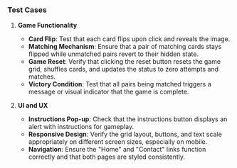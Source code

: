 ### Test Cases

1.  **Game Functionality**
    
    - **Card Flip**: Test that each card flips upon click and reveals the image.
    - **Matching Mechanism**: Ensure that a pair of matching cards stays flipped while unmatched pairs revert to their hidden state.
    - **Game Reset**: Verify that clicking the reset button resets the game grid, shuffles cards, and updates the status to zero attempts and matches.
    - **Victory Condition**: Test that all pairs being matched triggers a message or visual indicator that the game is complete.
2.  **UI and UX**
    
    - **Instructions Pop-up**: Check that the instructions button displays an alert with instructions for gameplay.
    - **Responsive Design**: Verify the grid layout, buttons, and text scale appropriately on different screen sizes, especially on mobile.
    - **Navigation**: Ensure the "Home" and "Contact" links function correctly and that both pages are styled consistently.